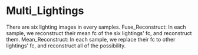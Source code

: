 # Multi_Lightings
  There are six lighting images in every samples.
  Fuse_Reconstruct: In each sample, we reconstruct their mean fc of the six lightings' fc, and reconstruct them.
  Mean_Reconstruct: In each sample, we replace their fc to other lightings' fc, and reconstruct all of the possibility.